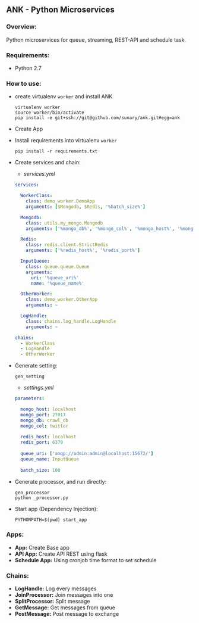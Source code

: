## ANK - Python Microservices ##


### Overview: ###
 Python microservices for queue, streaming, REST-API and schedule task.  


### Requirements: ###
* Python 2.7


### How to use: ###
* create virtualenv `worker` and install ANK

    ```
    virtualenv worker
    source worker/bin/activate
    pip install -e git+ssh://git@github.com/sunary/ank.git#egg=ank
    ```
* Create App
* Install requirements into virtualenv `worker`

    ```
    pip install -r requirements.txt
    ```
* Create services and chain:
    * *services.yml*
    ```yaml
    services:
    
      WorkerClass:
        class: demo_worker.DemoApp
        arguments: [$Mongodb, $Redis, '%batch_size%']
    
      Mongodb:
        class: utils.my_mongo.Mongodb
        arguments: ['%mongo_db%', '%mongo_col%', '%mongo_host%', '%mongo_port%']
    
      Redis:
        class: redis.client.StrictRedis
        arguments: ['%redis_host%', '%redis_port%']
    
      InputQueue:
        class: queue.queue.Queue
        arguments:
          uri: '%queue_uri%'
          name: '%queue_name%'
    
      OtherWorker:
        class: demo_worker.OtherApp
        arguments: ~
    
      LogHandle:
        class: chains.log_handle.LogHandle
        arguments: ~
    
    chains:
      - WorkerClass
      - LogHandle
      - OtherWorker
    ```
* Generate setting:

     ```
     gen_setting
     ```
    * *settings.yml*
    ```yaml
    parameters:
    
      mongo_host: localhost
      mongo_port: 27017
      mongo_db: crawl_db
      mongo_col: twitter
      
      redis_host: localhost
      redis_port: 6379
      
      queue_uri: ['amqp://admin:admin@localhost:15672/']
      queue_name: InputQueue
      
      batch_size: 100
    ```
* Generate processor, and run directly:
    
    ```
    gen_processor
    python _processor.py
    ```
* Start app (Dependency Injection):

    ```
    PYTHONPATH=$(pwd) start_app
    ```
    
### Apps: ###
* **App:** Create Base app
* **API App:** Create API REST using flask
* **Schedule App:** Using cronjob time format to set schedule


### Chains: ###
* **LogHandle:** Log every messages
* **JoinProcessor:** Join messages into one
* **SplitProcessor:** Split message
* **GetMessage:** Get messages from queue
* **PostMessage:** Post message to exchange